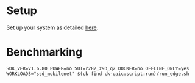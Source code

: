 # Setup
Set up your system as detailed [here](https://github.com/krai/ck-qaic/blob/main/script/setup.aedk/README.md).

# Benchmarking
```
SDK_VER=v1.6.80 POWER=no SUT=r282_z93_q2 DOCKER=no OFFLINE_ONLY=yes WORKLOADS="ssd_mobilenet" $(ck find ck-qaic:script:run)/run_edge.sh
```

